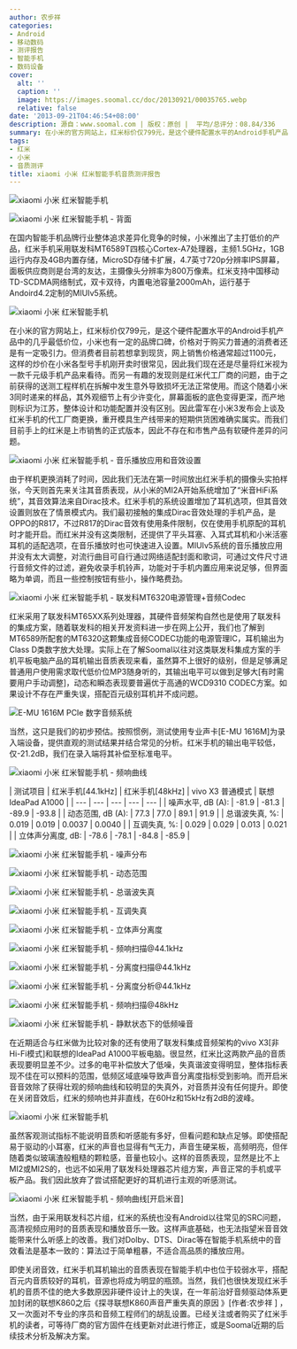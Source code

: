 ```yaml
---
author: 农步祥
categories:
- Android
- 移动数码
- 测评报告
- 智能手机
- 数码设备
cover:
  alt: ''
  caption: ''
  image: https://images.soomal.cc/doc/20130921/00035765.webp
  relative: false
date: '2013-09-21T04:46:54+08:00'
description: 源自：www.soomal.com | 版权：原创 |  平均/总评分：08.84/336
summary: 在小米的官方网站上，红米标价仅799元，是这个硬件配置水平的Android手机产品中的几乎最低价位，小米也有一定的品牌口碑，价格对于购买力普通的消费者还是有一定吸引力，今天则首先来关注其音质表现。
tags:
- 红米
- 小米
- 音质测评
title: xiaomi 小米 红米智能手机音质测评报告
---
```


![xiaomi  小米 红米智能手机](https://images.soomal.cc/doc/20130901/00035160_01.webp)



![xiaomi  小米 红米智能手机 - 背面](https://images.soomal.cc/doc/20130901/00035161_01.webp)



在国内智能手机品牌行业整体追求差异化竞争的时候，小米推出了主打低价的产品，红米手机采用联发科MT6589T四核心Cortex-A7处理器，主频1.5GHz，1GB运行内存及4GB内置存储，MicroSD存储卡扩展，4.7英寸720p分辨率IPS屏幕，面板供应商则是台湾的友达，主摄像头分辨率为800万像素。红米支持中国移动TD-SCDMA网络制式，双卡双待，内置电池容量2000mAh，运行基于Andoird4.2定制的MIUIv5系统。



![xiaomi 小米 红米智能手机](https://images.soomal.cc/doc/20130921/00035762.webp)



在小米的官方网站上，红米标价仅799元，是这个硬件配置水平的Android手机产品中的几乎最低价位，小米也有一定的品牌口碑，价格对于购买力普通的消费者还是有一定吸引力。但消费者目前若想拿到现货，网上销售价格通常超过1100元，这样的炒价在小米各型号手机刚开卖时很常见，因此我们现在还是尽量将红米视为一款千元级手机产品来看待。而另一有趣的发现则是红米代工厂商的问题，由于之前获得的送测工程样机在拆解中发生意外导致损坏无法正常使用。而这个随着小米3同时递来的样品，其外观细节上有少许变化，屏幕面板的底色变得更深，而产地则标识为江苏，整体设计和功能配置并没有区别。因此雷军在小米3发布会上谈及红米手机的代工厂商更换，重开模具生产线带来的短期供货困难确实属实。而我们目前手上的红米是上市销售的正式版本，因此不存在和市售产品有软硬件差异的问题。



![xiaomi 小米 红米智能手机 - 音乐播放应用和音效设置](https://images.soomal.cc/doc/20130921/00035766.webp)



由于样机更换消耗了时间，因此我们无法在第一时间放出红米手机的摄像头实拍样张，今天则首先来关注其音质表现，从小米的MI2A开始系统增加了“米音HiFi系统”，其音效算法来自Dirac技术。红米手机的系统设置增加了耳机选项，但其音效设置则放在了情景模式内。我们最初接触的集成Dirac音效处理的手机产品，是OPPO的R817，不过R817的Dirac音效有使用条件限制，仅在使用手机原配的耳机时才能开启。而红米并没有这类限制，还提供了平头耳塞、入耳式耳机和小米活塞耳机的适配选项，在音乐播放时也可快速进入设置。MIUIv5系统的音乐播放应用并没有太大调整，对流行曲目可自行通过网络适配封面和歌词，可通过文件尺寸进行音频文件的过滤，避免收录手机铃声，功能对于手机内置应用来说足够，但界面略为单调，而且一些控制按钮有些小，操作略费劲。



![xiaomi  小米 红米智能手机 - 联发科MT6320电源管理+音频Codec](https://images.soomal.cc/doc/20130901/00035180.webp)



红米采用了联发科MT65XX系列处理器，其硬件音频架构自然也是使用了联发科的集成方案，随着联发科的相关开发资料进一步在网上公开，我们也了解到MT6589所配套的MT6320这颗集成音频CODEC功能的电源管理IC，耳机输出为Class D类数字放大处理。实际上在了解Soomal以往对这类联发科集成方案的手机平板电脑产品的耳机输出音质表现来看，虽然算不上很好的级别，但是足够满足普通用户使用需求取代低价位MP3随身听的，其输出电平可以做到足够大[有时需要用户手动调整]，动态和瞬态表现要普遍优于高通的WCD9310 CODEC方案。如果设计不存在严重失误，搭配百元级别耳机并不成问题。



![E-MU 1616M PCIe 数字音频系统](https://images.soomal.cc/doc/20101204/00008507.webp)



当然，这只是我们的初步预估。按照惯例，测试使用专业声卡[E-MU 1616M]为录入端设备，提供直观的测试结果并结合常见的分析。红米手机的输出电平较低，仅-21.2dB，我们在录入端将其补偿至标准电平。



![xiaomi 小米 红米智能手机 - 频响曲线](https://images.soomal.cc/doc/20130921/00035767.webp)



| 测试项目 | 红米手机[44.1kHz] | 红米手机[48kHz] | vivo X3
  普通模式 | 联想IdeaPad
  A1000 |
| --- | --- | --- | --- | --- |
| 噪声水平, dB (A): | -81.9 | -81.3 | -89.9 | -93.8 |
| 动态范围, dB (A): | 77.3 | 77.0 | 89.1 | 91.9 |
| 总谐波失真, %: | 0.019 | 0.019 | 0.0037 | 0.0040 |
| 互调失真, %: | 0.029 | 0.029 | 0.013 | 0.021 |
| 立体声分离度, dB: | -78.6 | -78.1 | -84.8 | -85.9 |



![xiaomi 小米 红米智能手机 - 噪声分布](https://images.soomal.cc/doc/20130921/00035768_01.webp)



![xiaomi 小米 红米智能手机 - 动态范围](https://images.soomal.cc/doc/20130921/00035769_01.webp)



![xiaomi 小米 红米智能手机 - 总谐波失真](https://images.soomal.cc/doc/20130921/00035770_01.webp)



![xiaomi 小米 红米智能手机 - 互调失真](https://images.soomal.cc/doc/20130921/00035771_01.webp)



![xiaomi 小米 红米智能手机 - 立体声分离度](https://images.soomal.cc/doc/20130921/00035772_01.webp)



![xiaomi 小米 红米智能手机 - 频响扫描@44.1kHz](https://images.soomal.cc/doc/20130921/00035773_01.webp)



![xiaomi 小米 红米智能手机 - 分离度扫描@44.1kHz](https://images.soomal.cc/doc/20130921/00035774_01.webp)



![xiaomi 小米 红米智能手机 - 分离度分析@44.1kHz](https://images.soomal.cc/doc/20130921/00035775_01.webp)



![xiaomi 小米 红米智能手机 - 频响扫描@48kHz](https://images.soomal.cc/doc/20130921/00035777_01.webp)



![xiaomi 小米 红米智能手机 - 静默状态下的低频噪音](https://images.soomal.cc/doc/20130921/00035776_01.webp)



在近期适合与红米做为比较对象的还有使用了联发科集成音频架构的vivo X3[非Hi-Fi模式]和联想的IdeaPad A1000平板电脑。很显然，红米比这两款产品的音质表现要明显差不少。过多的电平补偿放大了低噪，失真谐波变得明显，整体指标表现不佳在可以预料的范围，低频区域底噪导致声音分离度指标受到影响。而开启米音音效除了获得壮观的频响曲线和较明显的失真外，对音质并没有任何提升。即使在关闭音效后，红米的频响也并非直线，在60Hz和15kHz有2dB的波峰。



![xiaomi 小米 红米智能手机](https://images.soomal.cc/doc/20130921/00035764.webp)



虽然客观测试指标不能说明音质和听感能有多好，但看问题和缺点足够。即使搭配易于驱动的小耳塞，红米的声音也显得有气无力，声音生硬呆板，高频明亮，但伴随着类似玻璃渣般粗糙的颗粒感，音量也较小。这样的音质表现，显然是比不上MI2或MI2S的，也远不如采用了联发科处理器芯片组方案，声音正常的手机或平板产品。我们因此放弃了尝试搭配更好的耳机进行主观的听感测试。



![xiaomi 小米 红米智能手机 - 频响曲线[开启米音]](https://images.soomal.cc/doc/20130921/00035778.webp)



当然，由于采用联发科芯片组，红米的系统也没有Android以往常见的SRC问题，高清视频应用时的音质表现和播放音乐一致。这样声底基础，也无法指望米音音效能带来什么听感上的改善。我们对Dolby、DTS、Dirac等在智能手机系统中的音效看法是基本一致的：算法过于简单粗暴，不适合高品质的播放应用。



即使关闭音效，红米手机耳机输出的音质表现在智能手机中也位于较弱水平，搭配百元内音质较好的耳机，音源也将成为明显的瓶颈。当然，我们也很快发现红米手机的音质不佳的绝大多数原因非硬件设计上的失误，在一年前治好音频驱动体系更加封闭的联想K860之后《探寻联想K860声音严重失真的原因 》[作者:农步祥 ]
，又一次面对不专业的序员和音频工程师们的胡乱设置。已经关注或者购买了红米手机的读者，可等待厂商的官方固件在线更新对此进行修正，或是Soomal近期的后续技术分析及解决方案。